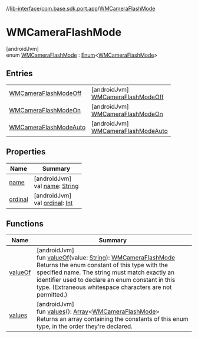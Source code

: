 //[lib-interface](../../../index.md)/[com.base.sdk.port.app](../index.md)/[WMCameraFlashMode](index.md)

# WMCameraFlashMode

[androidJvm]\
enum [WMCameraFlashMode](index.md) : [Enum](https://kotlinlang.org/api/latest/jvm/stdlib/kotlin/-enum/index.html)&lt;[WMCameraFlashMode](index.md)&gt;

## Entries

| | |
|---|---|
| [WMCameraFlashModeOff](-w-m-camera-flash-mode-off/index.md) | [androidJvm]<br>[WMCameraFlashModeOff](-w-m-camera-flash-mode-off/index.md) |
| [WMCameraFlashModeOn](-w-m-camera-flash-mode-on/index.md) | [androidJvm]<br>[WMCameraFlashModeOn](-w-m-camera-flash-mode-on/index.md) |
| [WMCameraFlashModeAuto](-w-m-camera-flash-mode-auto/index.md) | [androidJvm]<br>[WMCameraFlashModeAuto](-w-m-camera-flash-mode-auto/index.md) |

## Properties

| Name | Summary |
|---|---|
| [name](-w-m-camera-flash-mode-auto/index.md#-372974862%2FProperties%2F-721212597) | [androidJvm]<br>val [name](-w-m-camera-flash-mode-auto/index.md#-372974862%2FProperties%2F-721212597): [String](https://kotlinlang.org/api/latest/jvm/stdlib/kotlin/-string/index.html) |
| [ordinal](-w-m-camera-flash-mode-auto/index.md#-739389684%2FProperties%2F-721212597) | [androidJvm]<br>val [ordinal](-w-m-camera-flash-mode-auto/index.md#-739389684%2FProperties%2F-721212597): [Int](https://kotlinlang.org/api/latest/jvm/stdlib/kotlin/-int/index.html) |

## Functions

| Name | Summary |
|---|---|
| [valueOf](value-of.md) | [androidJvm]<br>fun [valueOf](value-of.md)(value: [String](https://kotlinlang.org/api/latest/jvm/stdlib/kotlin/-string/index.html)): [WMCameraFlashMode](index.md)<br>Returns the enum constant of this type with the specified name. The string must match exactly an identifier used to declare an enum constant in this type. (Extraneous whitespace characters are not permitted.) |
| [values](values.md) | [androidJvm]<br>fun [values](values.md)(): [Array](https://kotlinlang.org/api/latest/jvm/stdlib/kotlin/-array/index.html)&lt;[WMCameraFlashMode](index.md)&gt;<br>Returns an array containing the constants of this enum type, in the order they're declared. |
